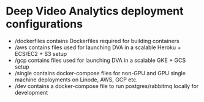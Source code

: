 # Deep Video Analytics deployment configurations

- /dockerfiles contains Dockerfiles required for building containers
- /aws contains files used for launching DVA in a scalable Heroku + ECS/EC2 + S3 setup
- /gcp contains files used for launching DVA in a scalable GKE + GCS setup
- /single contains docker-compose files for non-GPU and GPU single machine deployments on Linode, AWS, GCP etc.
- /dev contains a docker-compose file to run postgres/rabbitmq locally for development